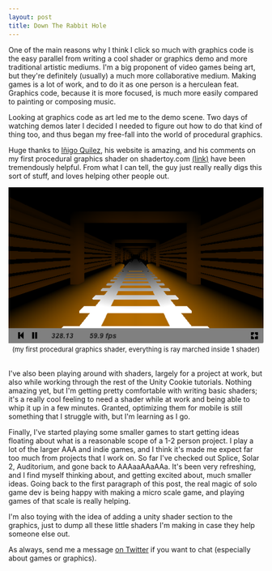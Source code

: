 ```yaml
---
layout: post
title: Down The Rabbit Hole
---
```


One of the main reasons why I think I click so much with graphics code is the easy parallel from writing a cool shader or graphics demo and more traditional artistic mediums. I'm a big proponent of video games being art, but they're definitely (usually) a much more collaborative medium. Making games is a lot of work, and to do it as one person is a herculean feat. Graphics code, because it is more focused, is much more easily compared to painting or composing music.

Looking at graphics code as art led me to the demo scene. Two days of watching demos later I decided I needed to figure out how to do that kind of thing too, and thus began my free-fall into the world of procedural graphics. 

Huge thanks to [Iñigo Quilez](http://www.iquilezles.org), his website is amazing, and his comments on my first procedural graphics shader on shadertoy.com [(link)](https://www.shadertoy.com/view/Xdl3zB) have been tremendously helpful. From what I can tell, the guy just really really digs this sort of stuff, and loves helping other people out. 

<div align="center">
	<a href="https://www.shadertoy.com/view/Xdl3zB">
	<img src="/images/post_images/2013-07-20/mineshaftshader.png" /><br>
	</a>
	<font size="2">
	(my first procedural graphics shader, everything is ray marched inside 1 shader)
	</font>
</div>
<br>


I've also been playing around with shaders, largely for a project at work, but also while working through the rest of the Unity Cookie tutorials. Nothing amazing yet, but I'm getting pretty comfortable with writing basic shaders; it's a really cool feeling to need a shader while at work and being able to whip it up in a few minutes. Granted, optimizing them for mobile is still something that I struggle with, but I'm learning as I go.

Finally, I've started playing some smaller games to start getting ideas floating about what is a reasonable scope of a 1-2 person project. I play a lot of the larger AAA and indie games, and I think it's made me expect far too much from projects that I work on. So far I've checked out Splice, Solar 2, Auditorium, and gone back to AAAaaAAaAAa. It's been very refreshing, and I find myself thinking about, and getting excited about, much smaller ideas. Going back to the first paragraph of this post, the real magic of solo game dev is being happy with making a micro scale game, and playing games of that scale is really helping. 

I'm also toying with the idea of adding a unity shader section to the graphics, just to dump all these little shaders I'm making in case they help someone else out.

As always, send me a message [on Twitter](http://twitter.com/khalladay) if you want to chat (especially about games or graphics).
